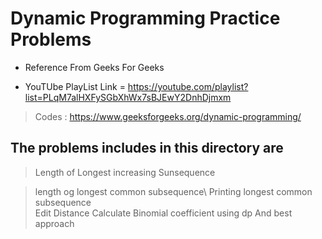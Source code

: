 # Dynamic Programming Practice Problems

* Reference From Geeks For Geeks 

* YouTUbe PlayList Link = https://youtube.com/playlist?list=PLqM7alHXFySGbXhWx7sBJEwY2DnhDjmxm 

> Codes : https://www.geeksforgeeks.org/dynamic-programming/

## The problems includes in this directory are 

> Length of Longest increasing Sunsequence 

> length og longest common subsequence\\
> Printing longest common subsequence  
> Edit Distance
> Calculate Binomial coefficient using dp And best approach
